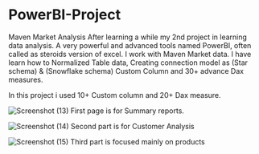 # PowerBI-Project
Maven Market Analysis
After learning a while my 2nd project in learning data analysis. 
A very powerful and advanced tools named PowerBI, often called as steroids version of excel.
I work with Maven Market data. I have learn how to Normalized Table data, Creating connection model as (Star schema) & (Snowflake schema)
Custom Column and 30+ advance Dax measures.

In this project i used 10+ Custom column and 20+ Dax measure.

![Screenshot (13)](https://github.com/PervejHosen/PowerBI-Project/assets/117522848/ccc0a9b2-4b5c-4dc8-99ab-11820802e0b2)
First page is for Summary reports.

![Screenshot (14)](https://github.com/PervejHosen/PowerBI-Project/assets/117522848/56d1cea2-11ee-4cb6-b034-ada21921dc62)
Second part is for Customer Analysis

![Screenshot (15)](https://github.com/PervejHosen/PowerBI-Project/assets/117522848/1a46c4cc-83bb-4a65-be09-d663ce0e6090)
Third part is focused mainly on products

